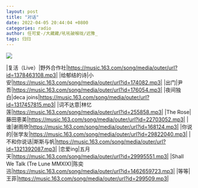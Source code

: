 ```yaml
---
layout: post
title: "对话"
date: 2022-04-05 20:44:04 +0800
categories: radio
author: 任可爱-/大藏藏/吼吼破喉咙/迟豫_
tags: 归归
---
```

![]({{site.baseurl}}/images/cover_20220405.jpg)

|复活（Live）|野外合作社|https://music.163.com/song/media/outer/url?id=1378463108.mp3|
|给郁结的诗|小安|https://music.163.com/song/media/outer/url?id=174082.mp3|
|出门|尹吾|https://music.163.com/song/media/outer/url?id=176054.mp3|
|夜间独白|deca joins|https://music.163.com/song/media/outer/url?id=1317457815.mp3|
|词不达意|林忆莲|https://music.163.com/song/media/outer/url?id=255858.mp3|
|The Rose|藤田恵美|https://music.163.com/song/media/outer/url?id=22703052.mp3|
|谁|谢雨欣|https://music.163.com/song/media/outer/url?id=168124.mp3|
|你说的|张学友|https://music.163.com/song/media/outer/url?id=29822040.mp3|
|不和你说话|斯斯与帆|https://music.163.com/song/media/outer/url?id=1321392087.mp3|
|恋爱ing|五月天|https://music.163.com/song/media/outer/url?id=29995551.mp3|
|Shall We Talk (Tre Lune MMXIX)|陈奕迅|https://music.163.com/song/media/outer/url?id=1462659723.mp3|
|等等|王菲|https://music.163.com/song/media/outer/url?id=299509.mp3|

